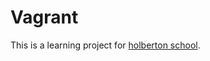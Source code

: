 # Vagrant

This is a learning project for [holberton school](https://www.holbertonschool.com/tn/en/).
